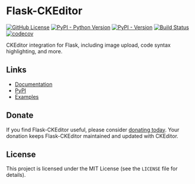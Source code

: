 # Flask-CKEditor

[![GitHub License](https://img.shields.io/github/license/helloflask/flask-ckeditor%20)](https://github.com/helloflask/flask-ckeditor/blob/master/LICENSE)
[![PyPI - Python Version](https://img.shields.io/pypi/pyversions/flask-ckeditor)](https://pypi.org/project/Flask-CKEditor/)
[![PyPI - Version](https://img.shields.io/pypi/v/flask-ckeditor)](https://pypi.org/project/Flask-CKEditor/)
[![Build Status](https://github.com/helloflask/flask-ckeditor/workflows/build/badge.svg)](https://github.com/helloflask/flask-ckeditor/actions)
[![codecov](https://codecov.io/gh/helloflask/flask-ckeditor/graph/badge.svg?token=bCkkuXW4dX)](https://codecov.io/gh/helloflask/flask-ckeditor)

CKEditor integration for Flask, including image upload, code syntax highlighting, and more.


## Links

* [Documentation](https://flask-ckeditor.readthedocs.io/en/latest/)
* [PyPI](https://pypi.org/project/Flask-CKEditor/)
* [Examples](https://github.com/helloflask/flask-ckeditor/tree/master/examples)


## Donate

If you find Flask-CKEditor useful, please consider
[donating today](https://opencollective.com/flask-ckeditor/donate). Your donation keeps
Flask-CKEditor maintained and updated with CKEditor.


## License

This project is licensed under the MIT License (see the `LICENSE` file for details).
